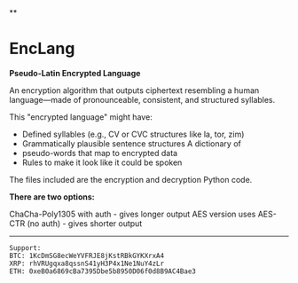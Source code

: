 
**

# EncLang

**Pseudo-Latin Encrypted Language**

An encryption algorithm that outputs ciphertext resembling a human language—made of pronounceable, consistent, and structured syllables.

This "encrypted language" might have:

 - Defined syllables (e.g., CV or CVC structures like la, tor, zim)
 - Grammatically plausible sentence structures A dictionary of
 - pseudo-words that map to encrypted data
 - Rules to make it look like it could be spoken

The files included are the encryption and decryption Python code.

**There are two options:**

ChaCha-Poly1305 with auth - gives longer output
AES version uses AES-CTR (no auth) - gives shorter output

-------

    Support:
    BTC: 1KcDmSG8ecWeYVFRJE8jKstRBkGYKXrxA4
    XRP: rhVRUgqxa8qssnS41yH3P4x1Ne1NuY4zLr
    ETH: 0xeB0a6869cBa7395Dbe5b8950D06f0d8B9AC4Bae3
